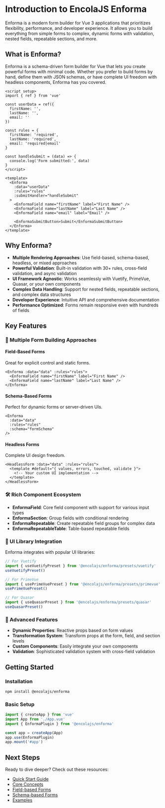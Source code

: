 # Introduction to EncolaJS Enforma

Enforma is a modern form builder for Vue 3 applications that prioritizes flexibility, performance, and developer experience. It allows you to build everything from simple forms to complex, dynamic forms with validation, nested fields, repeatable sections, and more.

## What is Enforma?

Enforma is a schema-driven form builder for Vue that lets you create powerful forms with minimal code. Whether you prefer to build forms by hand, define them with JSON schemas, or have complete UI freedom with headless components, Enforma has you covered.

```vue
<script setup>
import { ref } from 'vue'

const userData = ref({
  firstName: '',
  lastName: '',
  email: ''
})

const rules = {
  firstName: 'required',
  lastName: 'required',
  email: 'required|email'
}

const handleSubmit = (data) => {
  console.log('Form submitted:', data)
}
</script>

<template>
  <Enforma 
    :data="userData" 
    :rules="rules" 
    :submitHandler="handleSubmit"
  >
    <EnformaField name="firstName" label="First Name" />
    <EnformaField name="lastName" label="Last Name" />
    <EnformaField name="email" label="Email" />
    
    <EnformaSubmitButton>Submit</EnformaSubmitButton>
  </Enforma>
</template>
```

## Why Enforma?

- **Multiple Rendering Approaches**: Use field-based, schema-based, headless, or mixed approaches
- **Powerful Validation**: Built-in validation with 30+ rules, cross-field validation, and async validation
- **UI Framework Agnostic**: Works seamlessly with Vuetify, PrimeVue, Quasar, or your own components
- **Complex Data Handling**: Support for nested fields, repeatable sections, and complex data structures
- **Developer Experience**: Intuitive API and comprehensive documentation
- **Performance Optimized**: Forms remain responsive even with hundreds of fields

## Key Features

### 🧩 Multiple Form Building Approaches

#### Field-Based Forms

Great for explicit control and static forms.

```vue
<Enforma :data="data" :rules="rules">
  <EnformaField name="firstName" label="First Name" />
  <EnformaField name="lastName" label="Last Name" />
</Enforma>
```

#### Schema-Based Forms

Perfect for dynamic forms or server-driven UIs.

```vue
<Enforma 
  :data="data" 
  :rules="rules" 
  :schema="formSchema" 
/>
```

#### Headless Forms

Complete UI design freedom.

```vue
<HeadlessForm :data="data" :rules="rules">
  <template #default="{ values, errors, touched, validate }">
    <!-- Your custom UI implementation -->
  </template>
</HeadlessForm>
```

### 🛠️ Rich Component Ecosystem

- **EnformaField**: Core field component with support for various input types
- **EnformaSection**: Group fields with conditional rendering
- **EnformaRepeatable**: Create repeatable field groups for complex data
- **EnformaRepeatableTable**: Table-based repeatable fields

### 🎨 UI Library Integration

Enforma integrates with popular UI libraries:

```js
// For Vuetify
import { useVuetifyPreset } from '@encolajs/enforma/presets/vuetify'
useVuetifyPreset()

// For PrimeVue
import { usePrimeVuePreset } from '@encolajs/enforma/presets/primevue'
usePrimeVuePreset()

// For Quasar
import { useQuasarPreset } from '@encolajs/enforma/presets/quasar'
useQuasarPreset()
```

### 🔄 Advanced Features

- **Dynamic Properties**: Reactive props based on form values
- **Transformation System**: Transform props at the form, field, and section levels
- **Custom Components**: Easily integrate your own components
- **Validation**: Sophisticated validation system with cross-field validation

## Getting Started

### Installation

```bash
npm install @encolajs/enforma
```

### Basic Setup

```js
import { createApp } from 'vue'
import App from './App.vue'
import { EnformaPlugin } from '@encolajs/enforma'

const app = createApp(App)
app.use(EnformaPlugin)
app.mount('#app')
```

## Next Steps

Ready to dive deeper? Check out these resources:

- [Quick Start Guide](/quick-start.html)
- [Core Concepts](/core-concepts/architecture-overview.html)
- [Field-based Forms](/field-forms/index.html)
- [Schema-based Forms](/schema-forms/index.html)
- [Examples](/examples/index.html)